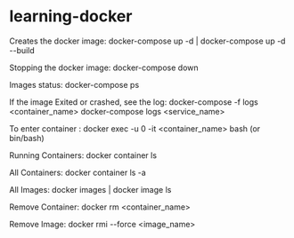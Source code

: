 # learning-docker

Creates the docker image: docker-compose up -d | docker-compose up -d --build

Stopping the docker image: docker-compose down

Images status: docker-compose ps

If the image Exited or crashed, see the log: docker-compose -f logs <container_name>
                                             docker-compose logs <service_name>

To enter container : docker exec -u 0 -it <container_name> bash (or bin/bash)

Running Containers: docker container ls

All Containers: docker container ls -a

All Images: docker images | docker image ls

Remove Container: docker rm <container_name>

Remove Image: docker rmi --force <image_name>